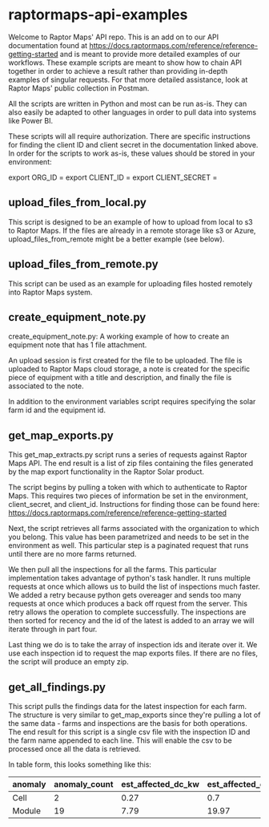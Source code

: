 # raptormaps-api-examples

Welcome to Raptor Maps' API repo. This is an add on to our API documentation found at https://docs.raptormaps.com/reference/reference-getting-started and is meant to provide more detailed examples of our workflows. These example scripts are meant to show how to chain API together in order to achieve a result rather than providing in-depth examples of singular requests. For that more detailed assistance, look at Raptor Maps' public collection in Postman.

All the scripts are written in Python and most can be run as-is. They can also easily be adapted to other languages in order to pull data into systems like Power BI.

These scripts will all require authorization. There are specific instructions for finding the client ID and client secret in the documentation linked above. In order for the scripts to work as-is, these values should be stored in your environment:

export ORG_ID = <your org id>
export CLIENT_ID = <your client id>
export CLIENT_SECRET = <your client secret>

## upload_files_from_local.py
This script is designed to be an example of how to upload from local to s3 to Raptor Maps. If the files are already in a remote storage like s3 or Azure, upload_files_from_remote might be a better example (see below).

## upload_files_from_remote.py
This script can be used as an example for uploading files hosted remotely into Raptor Maps system.

## create_equipment_note.py
create_equipment_note.py: A working example of how to create an equipment
note that has 1 file attachment.

An upload session is first created for the file to be uploaded. The file
is uploaded to Raptor Maps cloud storage, a note is created for the specific 
piece of equipment with a title and description, and finally the file
is associated to the note.

In addition to the environment variables script requires specifying the solar farm id and the equipment id.


## get_map_exports.py

This get_map_extracts.py script runs a series of requests against Raptor Maps API. The end result is a list of zip files containing the files generated by the map export functionality in the Raptor Solar product.

The script begins by pulling a token with which to authenticate to Raptor Maps. 
This requires two pieces of information be set in the environment, client_secret, and client_id. Instructions for finding those can be found here: https://docs.raptormaps.com/reference/reference-getting-started

Next, the script retrieves all farms associated with the organization to which you belong. This value has been parametrized and needs to be set in the environment as well.
This particular step is a paginated request that runs until there are no more farms returned. 

We then pull all the inspections for all the farms. This particular implementation takes advantage of python's task handler. It runs multiple requests at once which allows us to build the list of inspections much faster. 
We added a retry because python gets overeager and sends too many requests at once which produces a back off rquest from the server. This retry allows the operation to complete successfully.
The inspections are then sorted for recency and the id of the latest is added to an array we will iterate through in part four.

Last thing we do is to take the array of inspection ids and iterate over it. We use each inspection id to request the map exports files. If there are no files, the script will produce an empty zip.

## get_all_findings.py

This script pulls the findings data for the latest inspection for each farm. The structure is very similar to get_map_exports since they're pulling a lot of the same data - farms and inspections are the basis for both operations. The end result for this script is a single csv file with the inspection ID and the farm name appended to each line. This will enable the csv to be processed once all the data is retrieved.

In table form, this looks something like this:

|anomaly|anomaly_count|est_affected_dc_kw|est_affected_dc_percent|est_annual_impact_kw_h|est_annual_impact_dollars|module_count|farm_name|inspection_id|
|-------|-------------|------------------|-----------------------|----------------------|-------------------------|------------|---------|-------------|
|Cell|2|0.27|0.7|111.96|20.5|2|Test Farm|3|
|Module|19|7.79|19.97|11685.0|111.25|19|Test Farm|3|
